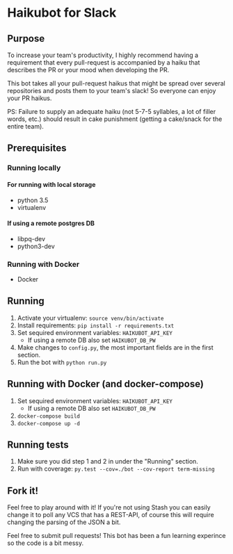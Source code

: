 # Haikubot for Slack

## Purpose
To increase your team's productivity, I highly recommend having a requirement that every pull-request
is accompanied by a haiku that describes the PR or your mood when developing the PR.

This bot takes all your pull-request haikus that might be spread over several repositories and posts them
to your team's slack! So everyone can enjoy your PR haikus.

PS: Failure to supply an adequate haiku (not 5-7-5 syllables, a lot of filler words, etc.) should result in cake
punishment (getting a cake/snack for the entire team).

## Prerequisites
### Running locally
#### For running with local storage
* python 3.5
* virtualenv

#### If using a remote postgres DB
* libpq-dev
* python3-dev

### Running with Docker
* Docker

## Running
1. Activate your virtualenv: `source venv/bin/activate`
2. Install requirements: `pip install -r requirements.txt`
3. Set sequired environment variables: `HAIKUBOT_API_KEY`
    * If using a remote DB also set `HAIKUBOT_DB_PW`
4. Make changes to `config.py`, the most important fields are in the first section.
5. Run the bot with `python run.py`

## Running with Docker (and docker-compose)
1. Set sequired environment variables: `HAIKUBOT_API_KEY`
    * If using a remote DB also set `HAIKUBOT_DB_PW`
2. `docker-compose build`
3. `docker-compose up -d`

## Running tests
1. Make sure you did step 1 and 2 in under the "Running" section.
2. Run with coverage: `py.test --cov=./bot --cov-report term-missing`

## Fork it!
Feel free to play around with it! If you're not using Stash you can easily change it to poll any VCS that has a REST-API,
of course this will require changing the parsing of the JSON a bit.

Feel free to submit pull requests! This bot has been a fun learning experince so the code is a bit messy.